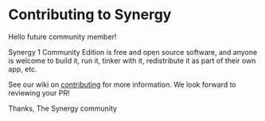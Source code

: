 # Contributing to Synergy

Hello future community member!

Synergy 1 Community Edition is free and open source software, and anyone is welcome to build it,
run it, tinker with it, redistribute it as part of their own app, etc.

See our wiki on [contributing](https://github.com/symless/synergy/wiki/Contributing) for more
information. We look forward to reviewing your PR!

Thanks,
The Synergy community
